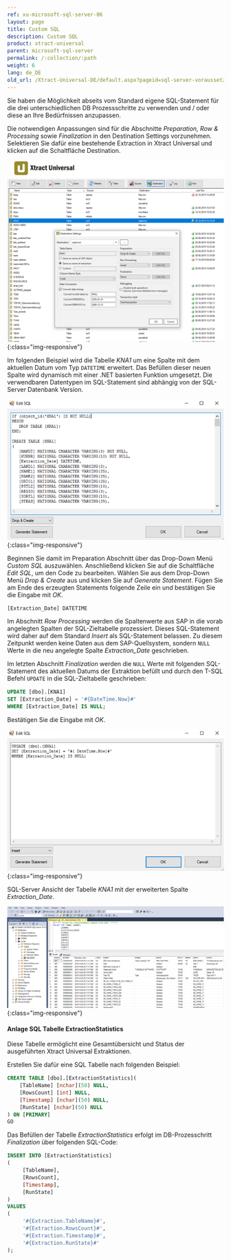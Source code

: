 ```yaml
---
ref: xu-microsoft-sql-server-06
layout: page
title: Custom SQL
description: Custom SQL
product: xtract-universal
parent: microsoft-sql-server
permalink: /:collection/:path
weight: 6
lang: de_DE
old_url: /Xtract-Universal-DE/default.aspx?pageid=sql-server-voraussetzungen
---
```


Sie haben die Möglichkeit abseits vom Standard eigene SQL-Statement für die drei unterschiedlichen DB Prozessschritte zu verwenden und / oder diese an Ihre Bedürfnissen anzupassen.

Die notwendigen Anpassungen sind für die Abschnitte *Preparation, Row & Processing* sowie *Finalization* in den Destination Settings vorzunehmen. 
Selektieren Sie dafür eine bestehende Extraction in Xtract Universal und klicken auf die Schaltfläche Destination.

![Destination-Settings](/img/content/destination_settings.png){:class="img-responsive"}

Im folgenden Beispiel wird die Tabelle *KNA1* um eine Spalte mit dem aktuellen Datum vom Typ `DATETIME` erweitert. 
Das Befüllen dieser neuen Spalte wird dynamisch mit einer .NET basierten Funktion umgesetzt. 
Die verwendbaren Datentypen im SQL-Statement sind abhängig von der SQL-Server Datenbank Version.

![Custom-SQL_Prep](/img/content/custom_sql_preparation_statement.png){:class="img-responsive"}

Beginnen Sie damit im Preparation Abschnitt über das Drop-Down Menü *Custom SQL* auszuwählen. Anschließend klicken Sie auf die Schaltfläche *Edit SQL*, um den Code zu bearbeiten.
Wählen Sie aus dem Drop-Down Menü *Drop & Create* aus und klicken Sie auf *Generate Statement*. Fügen Sie am Ende des erzeugten Statements folgende Zeile ein und bestätigen Sie die Eingabe mit *OK*. 

```sql
[Extraction_Date] DATETIME
```

Im Abschnitt *Row Processing* werden die Spaltenwerte aus SAP in die vorab angelegten Spalten der SQL-Zieltabelle prozessiert. Dieses SQL-Statement wird daher auf dem Standard *Insert* als SQL-Statement belassen. Zu diesem Zeitpunkt werden keine Daten aus dem SAP-Quellsystem, sondern `NULL` Werte in die neu angelegte Spalte *Extraction_Date* geschrieben.

Im letzten Abschnitt *Finalization* werden die `NULL` Werte mit folgenden SQL-Statement des aktuellen Datums der Extraktion befüllt und durch den T-SQL Befehl `UPDATE` in die SQL-Zieltabelle geschrieben: 

```sql
UPDATE [dbo].[KNA1] 
SET [Extraction_Date] = '#{DateTime.Now}#' 
WHERE [Extraction_Date] IS NULL; 
```

Bestätigen Sie die Eingabe mit *OK*. 

![Custom-SQL_Final](/img/content/custom_sql_finalization_statement.png){:class="img-responsive"}

SQL-Server Ansicht der Tabelle *KNA1* mit der erweiterten Spalte *Extraction_Date*.

![Custom_SQL_SQL_Server_Ausgabe](/img/content/sql_server_ansicht_extraction_date_spalte.png){:class="img-responsive"}

#### Anlage SQL Tabelle ExtractionStatistics

Diese Tabelle ermöglicht eine Gesamtübersicht und Status der ausgeführten Xtract Universal Extraktionen.

Erstellen Sie dafür eine SQL Tabelle nach folgenden Beispiel:

```sql
CREATE TABLE [dbo].[ExtractionStatistics](
	[TableName] [nchar](50) NULL,
	[RowsCount] [int] NULL,
	[Timestamp] [nchar](50) NULL,
	[RunState] [nchar](50) NULL
) ON [PRIMARY]
GO
```

Das Befüllen der Tabelle *ExtractionStatistics* erfolgt im DB-Prozesschritt *Finalization* über folgenden SQL-Code:

```sql
INSERT INTO [ExtractionStatistics]
(
     [TableName], 
     [RowsCount], 
     [Timestamp],
     [RunState]
)
VALUES
(
     '#{Extraction.TableName}#', 
     '#{Extraction.RowsCount}#',
     '#{Extraction.Timestamp}#',
     '#{Extraction.RunState}#'
);
```






